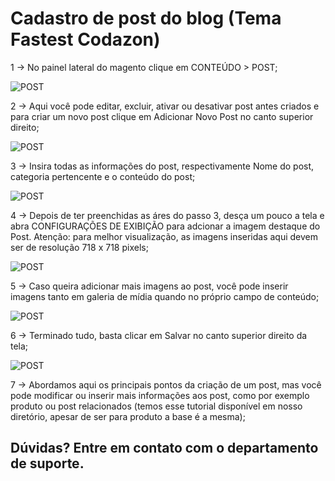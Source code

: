 # Cadastro de post do blog (Tema Fastest Codazon)

1 -> No painel lateral do magento clique em CONTEÚDO > POST;

![POST](imagem1.jpg)

2 -> Aqui você pode editar, excluir, ativar ou desativar post antes criados e para criar um novo post clique em Adicionar Novo Post no canto superior direito;

![POST](imagem2.jpg)

3 -> Insira todas as informações do post, respectivamente Nome do post, categoria pertencente e o conteúdo do post;

![POST](imagem3.jpg)

4 -> Depois de ter preenchidas as áres do passo 3, desça um pouco a tela e abra CONFIGURAÇÕES DE EXIBIÇÃO para adcionar a imagem destaque do Post. Atenção: para melhor visualização, as imagens inseridas aqui devem ser de resolução 718 x 718 pixels;

![POST](imagem4.jpg)

5 -> Caso queira adicionar mais imagens ao post, você pode inserir imagens tanto em galeria de mídia quando no próprio campo de conteúdo;

![POST](imagem5.jpg)

6 -> Terminado tudo, basta clicar em Salvar no canto superior direito da tela;

![POST](imagem6.jpg)

7 -> Abordamos aqui os principais pontos da criação de um post, mas você pode modificar ou inserir mais informações aos post, como por exemplo produto ou post relacionados (temos esse tutorial disponível em nosso diretório, apesar de ser para produto a base é a mesma);

## Dúvidas? Entre em contato com o departamento de suporte.
